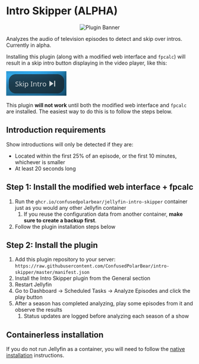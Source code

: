 # Intro Skipper (ALPHA)

<div align="center">
<img alt="Plugin Banner" src="https://raw.githubusercontent.com/ConfusedPolarBear/intro-skipper/master/images/logo.png" />
</div>

Analyzes the audio of television episodes to detect and skip over intros. Currently in alpha.

Installing this plugin (along with a modified web interface and `fpcalc`) will result in a skip intro button displaying in the video player, like this:

![Skip intro button](images/skip-button.png)

This plugin **will not work** until both the modified web interface and `fpcalc` are installed. The easiest way to do this is to follow the steps below.

## Introduction requirements

Show introductions will only be detected if they are:

* Located within the first 25% of an episode, or the first 10 minutes, whichever is smaller
* At least 20 seconds long

## Step 1: Install the modified web interface + fpcalc
1. Run the `ghcr.io/confusedpolarbear/jellyfin-intro-skipper` container just as you would any other Jellyfin container
    1. If you reuse the configuration data from another container, **make sure to create a backup first**.
2. Follow the plugin installation steps below

## Step 2: Install the plugin
1. Add this plugin repository to your server: `https://raw.githubusercontent.com/ConfusedPolarBear/intro-skipper/master/manifest.json`
2. Install the Intro Skipper plugin from the General section
3. Restart Jellyfin
4. Go to Dashboard -> Scheduled Tasks -> Analyze Episodes and click the play button
5. After a season has completed analyzing, play some episodes from it and observe the results
    1. Status updates are logged before analyzing each season of a show

## Containerless installation
If you do not run Jellyfin as a container, you will need to follow the [native installation](docs/native.md) instructions.
